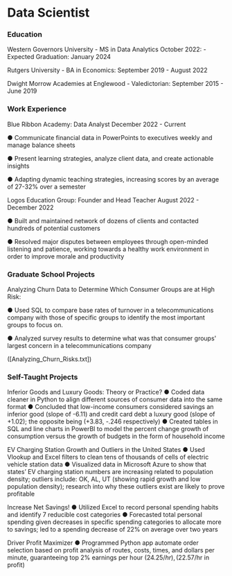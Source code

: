 # Data Scientist

### Education
Western Governors University - MS in Data Analytics October 2022: - Expected Graduation: January 2024

Rutgers University - BA in Economics: September 2019 - August 2022

Dwight Morrow Academies at Englewood - Valedictorian: September 2015 - June 2019

### Work Experience
Blue Ribbon Academy: Data Analyst December 2022 - Current

● Communicate financial data in PowerPoints to executives weekly and manage balance sheets

● Present learning strategies, analyze client data, and create actionable insights

● Adapting dynamic teaching strategies, increasing scores by an average of 27-32% over a semester

Logos Education Group: Founder and Head Teacher August 2022 - December 2022

● Built and maintained network of dozens of clients and contacted hundreds of potential customers

● Resolved major disputes between employees through open-minded listening and patience,
working towards a healthy work environment in order to improve morale and productivity

### Graduate School Projects

Analyzing Churn Data to Determine Which Consumer Groups are at High Risk:

● Used SQL to compare base rates of turnover in a telecommunications company with those of specific groups
to identify the most important groups to focus on.

● Analyzed survey results to determine what was that consumer groups' largest concern in a telecommunications
company

([Analyzing_Churn_Risks.txt])




### Self-Taught Projects
Inferior Goods and Luxury Goods: Theory or Practice?
● Coded data cleaner in Python to align different sources of consumer data into the same format
● Concluded that low-income consumers considered savings an inferior good (slope of -6.11) and
credit card debt a luxury good (slope of +1.02); the opposite being (+3.83, -.246 respectively)
● Created tables in SQL and line charts in PowerBI to model the percent change growth of
consumption versus the growth of budgets in the form of household income

EV Charging Station Growth and Outliers in the United States
● Used Vlookup and Excel filters to clean tens of thousands of cells of electric vehicle station data
● Visualized data in Microsoft Azure to show that states’ EV charging station numbers are
increasing related to population density; outliers include: OK, AL, UT (showing rapid growth and
low population density); research into why these outliers exist are likely to prove profitable

Increase Net Savings!
● Utilized Excel to record personal spending habits and identify 7 reducible cost categories
● Forecasted total personal spending given decreases in specific spending categories to allocate
more to savings; led to a spending decrease of 22% on average over two years

Driver Profit Maximizer
● Programmed Python app automate order selection based on profit analysis of routes, costs, times,
and dollars per minute, guaranteeing top 2% earnings per hour ($24.25/hr), ($22.57/hr in profit)
